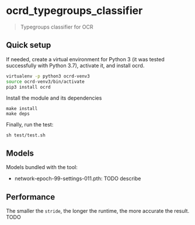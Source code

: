 # ocrd_typegroups_classifier

> Typegroups classifier for OCR

## Quick setup

If needed, create a virtual environment for Python 3 (it was tested
successfully with Python 3.7), activate it, and install ocrd.

```sh
virtualenv -p python3 ocrd-venv3
source ocrd-venv3/bin/activate
pip3 install ocrd
```

Install the module and its dependencies

```
make install
make deps
```

Finally, run the test:

```
sh test/test.sh
```

## Models

Models bundled with the tool:

  * network-epoch-99-settings-011.pth: TODO describe

## Performance

The smaller the `stride`, the longer the runtime, the more accurate the result. TODO


